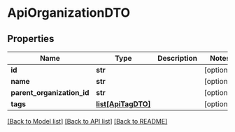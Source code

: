 # ApiOrganizationDTO

## Properties
Name | Type | Description | Notes
------------ | ------------- | ------------- | -------------
**id** | **str** |  | [optional] 
**name** | **str** |  | [optional] 
**parent_organization_id** | **str** |  | [optional] 
**tags** | [**list[ApiTagDTO]**](ApiTagDTO.md) |  | [optional] 

[[Back to Model list]](../README.md#documentation-for-models) [[Back to API list]](../README.md#documentation-for-api-endpoints) [[Back to README]](../README.md)

